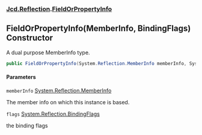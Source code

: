 ### [Jcd.Reflection](Jcd.Reflection.md 'Jcd.Reflection').[FieldOrPropertyInfo](FieldOrPropertyInfo.md 'Jcd.Reflection.FieldOrPropertyInfo')

## FieldOrPropertyInfo(MemberInfo, BindingFlags) Constructor

A dual purpose MemberInfo type.

```csharp
public FieldOrPropertyInfo(System.Reflection.MemberInfo memberInfo, System.Reflection.BindingFlags flags);
```

#### Parameters

<a name='Jcd.Reflection.FieldOrPropertyInfo.FieldOrPropertyInfo(System.Reflection.MemberInfo,System.Reflection.BindingFlags).memberInfo'></a>

`memberInfo` [System.Reflection.MemberInfo](https://docs.microsoft.com/en-us/dotnet/api/System.Reflection.MemberInfo 'System.Reflection.MemberInfo')

The member info on which this instance is based.

<a name='Jcd.Reflection.FieldOrPropertyInfo.FieldOrPropertyInfo(System.Reflection.MemberInfo,System.Reflection.BindingFlags).flags'></a>

`flags` [System.Reflection.BindingFlags](https://docs.microsoft.com/en-us/dotnet/api/System.Reflection.BindingFlags 'System.Reflection.BindingFlags')

the binding flags